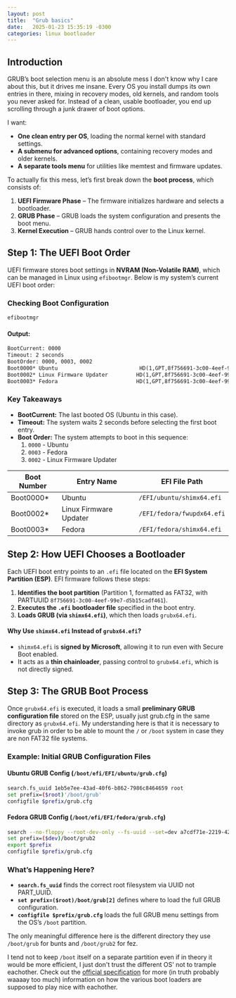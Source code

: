 ```yaml
---
layout: post
title:  "Grub basics"
date:   2025-01-23 15:35:19 -0300
categories: linux bootloader
---
```


## Introduction
GRUB’s boot selection menu is an absolute mess I don't know why I care about this, but it drives me insane. Every OS you install dumps its own entries in there, mixing in recovery modes, old kernels, and random tools you never asked for. Instead of a clean, usable bootloader, you end up scrolling through a junk drawer of boot options.

I want:
- **One clean entry per OS**, loading the normal kernel with standard settings.
- **A submenu for advanced options**, containing recovery modes and older kernels.
- **A separate tools menu** for utilities like memtest and firmware updates.

To actually fix this mess, let’s first break down the **boot process**, which consists of:
1. **UEFI Firmware Phase** – The firmware initializes hardware and selects a bootloader.
2. **GRUB Phase** – GRUB loads the system configuration and presents the boot menu.
3. **Kernel Execution** – GRUB hands control over to the Linux kernel.

## Step 1: The UEFI Boot Order
UEFI firmware stores boot settings in **NVRAM (Non-Volatile RAM)**, which can be managed in Linux using `efibootmgr`. Below is my system’s current UEFI boot order:

### Checking Boot Configuration
```bash
efibootmgr
```
#### **Output:**
```html
BootCurrent: 0000
Timeout: 2 seconds
BootOrder: 0000, 0003, 0002
Boot0000* Ubuntu                          HD(1,GPT,8f756691-3c00-4eef-99e7-d5b15cadf461,0x800,0x9b4000)/EFI/ubuntu/shimx64.efi
Boot0002* Linux Firmware Updater         HD(1,GPT,8f756691-3c00-4eef-99e7-d5b15cadf461,0x800,0x9b4000)/EFI/fedora/fwupdx64.efi
Boot0003* Fedora                         HD(1,GPT,8f756691-3c00-4eef-99e7-d5b15cadf461,0x800,0x9b4000)/EFI/fedora/shimx64.efi
```

### **Key Takeaways**
- **BootCurrent:** The last booted OS (Ubuntu in this case).
- **Timeout:** The system waits 2 seconds before selecting the first boot entry.
- **Boot Order:** The system attempts to boot in this sequence:
  1. `0000` - Ubuntu
  2. `0003` - Fedora
  3. `0002` - Linux Firmware Updater

| Boot Number | Entry Name                | EFI File Path                   |
|-------------|---------------------------|---------------------------------|
| Boot0000*   | Ubuntu                    | `/EFI/ubuntu/shimx64.efi`       |
| Boot0002*   | Linux Firmware Updater    | `/EFI/fedora/fwupdx64.efi`      |
| Boot0003*   | Fedora                    | `/EFI/fedora/shimx64.efi`       |

## Step 2: How UEFI Chooses a Bootloader
Each UEFI boot entry points to an `.efi` file located on the **EFI System Partition (ESP)**. EFI firmware follows these steps:
1. **Identifies the boot partition** (Partition 1, formatted as FAT32, with PARTUUID `8f756691-3c00-4eef-99e7-d5b15cadf461`).
2. **Executes the `.efi` bootloader file** specified in the boot entry.
3. **Loads GRUB (via `shimx64.efi`)**, which then loads `grubx64.efi`.

#### **Why Use `shimx64.efi` Instead of `grubx64.efi`?**
- `shimx64.efi` is **signed by Microsoft**, allowing it to run even with Secure Boot enabled.
- It acts as a **thin chainloader**, passing control to `grubx64.efi`, which is not directly signed.

## Step 3: The GRUB Boot Process
Once `grubx64.efi` is executed, it loads a small **preliminary GRUB configuration file** stored on the ESP, usually just grub.cfg in the same directory as `grubx64.efi`. My understanding here is that it is necessary to invoke grub in order to be able to mount the `/` or `/boot` system in case they are non FAT32 file systems.

### Example: Initial GRUB Configuration Files
#### **Ubuntu GRUB Config (`/boot/efi/EFI/ubuntu/grub.cfg`)**
```bash
search.fs_uuid 1eb5e7ee-43ad-40f6-b862-7986c8464659 root
set prefix=($root)'/boot/grub'
configfile $prefix/grub.cfg
```

#### **Fedora GRUB Config (`/boot/efi/EFI/fedora/grub.cfg`)**
```bash
search --no-floppy --root-dev-only --fs-uuid --set=dev a7cdf71e-2219-423a-ac09-d6a020c22409
set prefix=($dev)/boot/grub2
export $prefix
configfile $prefix/grub.cfg
```

### **What’s Happening Here?**
- **`search.fs_uuid`** finds the correct root filesystem via UUID not PART_UUID.
- **`set prefix=($root)/boot/grub[2]`** defines where to load the full GRUB configuration.
- **`configfile $prefix/grub.cfg`** loads the full GRUB menu settings from the OS’s `/boot` partition.

The only meaningful difference here is the different directory they use `/boot/grub` for bunts and `/boot/grub2` for fez.


I tend not to keep `/boot` itself on a separate partition even if in theory it would be more efficient, I just don't trust the different OS' not to trample eachother. Check out the [official specification][boot-loader-specs] for more (in truth probably waaaay too much) information on how the various boot loaders are supposed to play nice with eachother.

[boot-loader-specs]: https://uapi-group.org/specifications/specs/boot_loader_specification/
